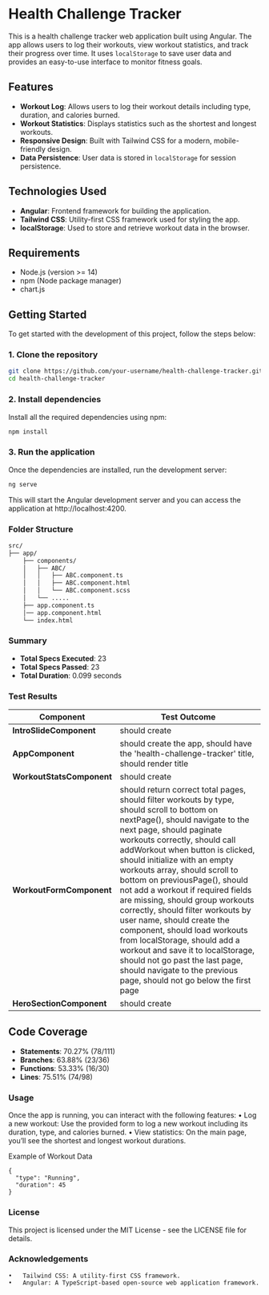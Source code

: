 # Health Challenge Tracker

This is a health challenge tracker web application built using Angular. The app allows users to log their workouts, view workout statistics, and track their progress over time. It uses `localStorage` to save user data and provides an easy-to-use interface to monitor fitness goals.

## Features

- **Workout Log**: Allows users to log their workout details including type, duration, and calories burned.
- **Workout Statistics**: Displays statistics such as the shortest and longest workouts.
- **Responsive Design**: Built with Tailwind CSS for a modern, mobile-friendly design.
- **Data Persistence**: User data is stored in `localStorage` for session persistence.

## Technologies Used

- **Angular**: Frontend framework for building the application.
- **Tailwind CSS**: Utility-first CSS framework used for styling the app.
- **localStorage**: Used to store and retrieve workout data in the browser.

## Requirements

- Node.js (version >= 14)
- npm (Node package manager)
- chart.js
  
## Getting Started

To get started with the development of this project, follow the steps below:

### 1. Clone the repository

```bash
git clone https://github.com/your-username/health-challenge-tracker.git
cd health-challenge-tracker
```

### 2. Install dependencies

Install all the required dependencies using npm:

```bash
npm install
```

### 3. Run the application

Once the dependencies are installed, run the development server:
```bash
ng serve
```
This will start the Angular development server and you can access the application at http://localhost:4200.

### Folder Structure
```bash
src/
├── app/
    ├── components/
    │   ├── ABC/
    │   │   ├── ABC.component.ts   
    │   │   ├── ABC.component.html 
    │   │   └── ABC.component.scss 
    │   └── .....
    ├── app.component.ts
    │── app.component.html
    └── index.html
```

### Summary

- **Total Specs Executed**: 23
- **Total Specs Passed**: 23
- **Total Duration**: 0.099 seconds

### Test Results

| Component               | Test Outcome                                                                                                                                                                                      |
|-------------------------|---------------------------------------------------------------------------------------------------------------------------------------------------------------------------------------------------|
| **IntroSlideComponent**  | should create                                                                                                                                                                                    |
| **AppComponent**         | should create the app, should have the 'health-challenge-tracker' title, should render title                                                                                                      |
| **WorkoutStatsComponent**| should create                                                                                                                                                                                    |
| **WorkoutFormComponent** | should return correct total pages, should filter workouts by type, should scroll to bottom on nextPage(), should navigate to the next page, should paginate workouts correctly, should call addWorkout when button is clicked, should initialize with an empty workouts array, should scroll to bottom on previousPage(), should not add a workout if required fields are missing, should group workouts correctly, should filter workouts by user name, should create the component, should load workouts from localStorage, should add a workout and save it to localStorage, should not go past the last page, should navigate to the previous page, should not go below the first page |
| **HeroSectionComponent** | should create                                                                                                                                                                                    |

## Code Coverage

- **Statements**: 70.27% (78/111)
- **Branches**: 63.88% (23/36)
- **Functions**: 53.33% (16/30)
- **Lines**: 75.51% (74/98)

### Usage

Once the app is running, you can interact with the following features:
	•	Log a new workout: Use the provided form to log a new workout including its duration, type, and calories burned.
	•	View statistics: On the main page, you’ll see the shortest and longest workout durations.

Example of Workout Data
```
{
  "type": "Running",
  "duration": 45
}
```

### License

This project is licensed under the MIT License - see the LICENSE file for details.

### Acknowledgements
	•	Tailwind CSS: A utility-first CSS framework.
	•	Angular: A TypeScript-based open-source web application framework.
